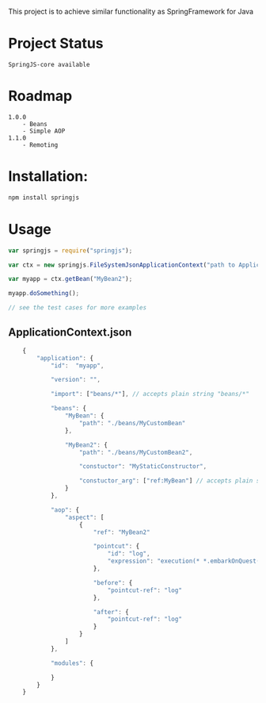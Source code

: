 This project is to achieve similar functionality as SpringFramework for Java

# Project Status

	SpringJS-core available

# Roadmap

	1.0.0
		- Beans
		- Simple AOP
	1.1.0
		- Remoting

# Installation:

```bash
npm install springjs
```

# Usage

```js
var springjs = require("springjs");

var ctx = new springjs.FileSystemJsonApplicationContext("path to ApplicationContext.json");

var myapp = ctx.getBean("MyBean2");

myapp.doSomething();

// see the test cases for more examples
```

## ApplicationContext.json

```js
	{
		"application": {
			"id":  "myapp",

			"version": "",

			"import": ["beans/*"], // accepts plain string "beans/*"

			"beans": {
				"MyBean": {
					"path": "./beans/MyCustomBean"
				},

				"MyBean2": {
					"path": "./beans/MyCustomBean2",

					"constuctor": "MyStaticConstructor",

					"constuctor_arg": ["ref:MyBean"] // accepts plain string "ref:MyBean"
				}
			},

			"aop": {
				"aspect": [
					{
						"ref": "MyBean2"

						"pointcut": {
							"id": "log",
							"expression": "execution(* *.embarkOnQuest(..))",
						},

						"before": {
							"pointcut-ref": "log"
						},

						"after": {
							"pointcut-ref": "log"
						}
					}
				]
			},

			"modules": {

			}
		}
	}
```